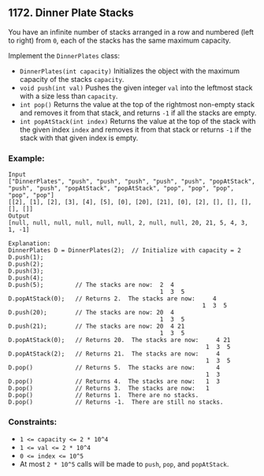 ## 1172. Dinner Plate Stacks

You have an infinite number of stacks arranged in a row and numbered (left to right) from ```0```, each of the stacks has the same maximum capacity.

Implement the ```DinnerPlates``` class:

* ```DinnerPlates(int capacity)``` Initializes the object with the maximum capacity of the stacks ```capacity```.
* ```void push(int val)``` Pushes the given integer ```val``` into the leftmost stack with a size less than ```capacity```.
* ```int pop()``` Returns the value at the top of the rightmost non-empty stack and removes it from that stack, and returns ```-1``` if all the stacks are empty.
* ```int popAtStack(int index)``` Returns the value at the top of the stack with the given index ```index``` and removes it from that stack or returns ```-1``` if the stack with that given index is empty.


### Example:
```
Input
["DinnerPlates", "push", "push", "push", "push", "push", "popAtStack", "push", "push", "popAtStack", "popAtStack", "pop", "pop", "pop", "pop", "pop"]
[[2], [1], [2], [3], [4], [5], [0], [20], [21], [0], [2], [], [], [], [], []]
Output
[null, null, null, null, null, null, 2, null, null, 20, 21, 5, 4, 3, 1, -1]

Explanation:
DinnerPlates D = DinnerPlates(2);  // Initialize with capacity = 2
D.push(1);
D.push(2);
D.push(3);
D.push(4);
D.push(5);         // The stacks are now:  2  4
                                           1  3  5
D.popAtStack(0);   // Returns 2.  The stacks are now:     4
                                                       1  3  5
D.push(20);        // The stacks are now: 20  4
                                           1  3  5
D.push(21);        // The stacks are now: 20  4 21
                                           1  3  5
D.popAtStack(0);   // Returns 20.  The stacks are now:     4 21
                                                        1  3  5
D.popAtStack(2);   // Returns 21.  The stacks are now:     4
                                                        1  3  5
D.pop()            // Returns 5.  The stacks are now:      4
                                                        1  3
D.pop()            // Returns 4.  The stacks are now:   1  3
D.pop()            // Returns 3.  The stacks are now:   1
D.pop()            // Returns 1.  There are no stacks.
D.pop()            // Returns -1.  There are still no stacks.
```

### Constraints:

* ```1 <= capacity <= 2 * 10^4```
* ```1 <= val <= 2 * 10^4```
* ```0 <= index <= 10^5```
* At most ```2 * 10^5``` calls will be made to ```push```, ```pop```, and ```popAtStack```.